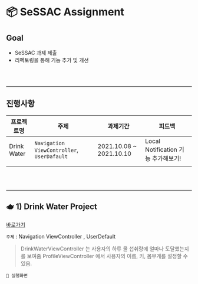 # 📦 SeSSAC Assignment 

## Goal 
* SeSSAC 과제 제출 
* 리펙토링을 통해 기능 추가 및 개선
 
<br> </br>

***

## 진행사항
| 프로젝트명  | 주제  | 과제기간  | 피드백  |
| --- | --- | --- |--- |
| Drink Water  | `Navigation ViewController`, `UserDafault`  | 2021.10.08 ~ 2021.10.10         | Local Notification 기능 추가해보기!                  |
|  |  | | |

<br> </br>

***

## 🫖 1) Drink Water Project

[바로가기](https://github.com/Brandnew-one/SSAC/tree/master/SeSSACDrinkWater)

`주제` : Navigation ViewController , UserDefault
> DrinkWaterViewController 는 사용자의 하루 물 섭취량에 얼마나 도달했는지를 보여줌
> ProfileViewController 에서 사용자의 이름, 키, 몸무게를 설정할 수 있음.

`📱 실행화면`





